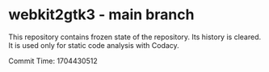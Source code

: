 # webkit2gtk3 - main branch

This repository contains frozen state of the repository.
Its history is cleared. It is used only for static code
analysis with Codacy.

Commit Time: 1704430512